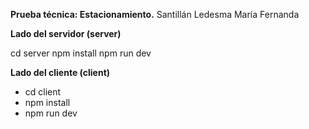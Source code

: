   **Prueba técnica: Estacionamiento.**
Santillán Ledesma María Fernanda

**Lado del servidor (server)**

cd server
npm install
npm run dev

**Lado del cliente (client)**
- cd client
- npm install
- npm run dev
